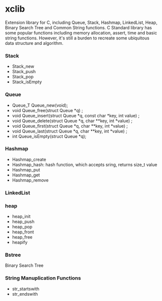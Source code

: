 xclib
=====

Extension library for C, including Queue, Stack, Hashmap, LinkedList, Heap, Binary Search Tree and Common String functions. C Standard library has some popular functions including memory allocation, assert, time and basic string functions. However, it's still a burden to recreate some ubiquitous data structure and algorithm.

### Stack

* Stack_new
* Stack_push
* Stack_pop
* Stack_isEmpty 

### Queue
* Queue_T Queue_new(void);
* void Queue_free(struct Queue *q) ;
* void Queue_insert(struct Queue *q, const char *key, int value) ;
* void Queue_delete(struct Queue *q, char **key, int *value) ;
* void Queue_first(struct Queue *q, char **key, int *value) ;
* void Queue_last(struct Queue *q, char **key, int *value) ;
* int Queue_isEmpty(struct Queue *q);


### Hashmap 

* Hashmap_create
* Hashmap_hash: hash function, which accepts sring, returns size_t value
* Hashmap_put
* Hashmap_get
* Hashmap_remove

### LinkedList

### heap

* heap_init
* heap_push
* heap_pop
* heap_front
* heap_free
* heapify
### Bstree 
Binary Search Tree


### String Manuplication Functions

* str_startswith
* str_endswith
